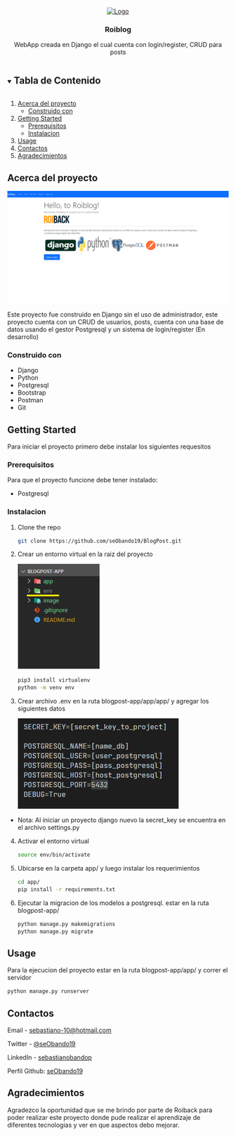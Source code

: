 <!--
*** Thanks for checking out the Best-README-Template. If you have a suggestion
*** that would make this better, please fork the repo and create a pull request
*** or simply open an issue with the tag "enhancement".
*** Thanks again! Now go create something AMAZING! :D
***
***
***
*** To avoid retyping too much info. Do a search and replace for the following:
*** github_username, repo_name, twitter_handle, email, project_title, project_description
-->



<!-- PROJECT SHIELDS -->
<!--
*** I'm using markdown "reference style" links for readability.
*** Reference links are enclosed in brackets [ ] instead of parentheses ( ).
*** See the bottom of this document for the declaration of the reference variables
*** for contributors-url, forks-url, etc. This is an optional, concise syntax you may use.
*** https://www.markdownguide.org/basic-syntax/#reference-style-links
-->
<!-- [![Contributors][contributors-shield]][contributors-url]
[![Forks][forks-shield]][forks-url]
[![Stargazers][stars-shield]][stars-url]
[![Issues][issues-shield]][issues-url]
[![MIT License][license-shield]][license-url]
[![LinkedIn][linkedin-shield]][linkedin-url] -->



<!-- PROJECT LOGO -->
<br />
<p align="center">
  <a href="https://github.com/github_username/repo_name">
    <img src="#" alt="Logo" width="80" height="80">
  </a>

  <h3 align="center">Roiblog</h3>

  <p align="center">
    WebApp creada en Django el cual cuenta con login/register, CRUD para posts
  </p>
</p>



<!-- TABLA DE CONTENIDO -->
<details open="open">
  <summary><h2 style="display: inline-block">Tabla de Contenido</h2></summary>
  <ol>
    <li>
      <a href="#acerca-del-proyecto">Acerca del proyecto</a>
      <ul>
        <li><a href="#construido-con">Construido con</a></li>
      </ul>
    </li>
    <li>
      <a href="#getting-started">Getting Started</a>
      <ul>
        <li><a href="#prerequisitos">Prerequisitos</a></li>
        <li><a href="#instalacion">Instalacion</a></li>
      </ul>
    </li>
    <li><a href="#usage">Usage</a></li>
    <li><a href="#contactos">Contactos</a></li>
    <li><a href="#agradecimientos">Agradecimientos</a></li>
  </ol>
</details>



<!-- ABOUT THE PROJECT -->
## Acerca del proyecto

![Image Project](image/imagePrincipal.png "Image Project")

Este proyecto fue construido en Django sin el uso de administrador, este proyecto
cuenta con un CRUD de usuarios, posts, cuenta con una base de datos usando el gestor Postgresql
y un sistema de login/register (En desarrollo)



### Construido con

* Django
* Python
* Postgresql
* Bootstrap
* Postman
* Git



<!-- GETTING STARTED -->
## Getting Started

Para iniciar el proyecto primero debe instalar los siguientes requesitos

### Prerequisitos

Para que el proyecto funcione debe tener instalado:
* Postgresql


### Instalacion

1. Clone the repo
   ```sh
   git clone https://github.com/seObando19/BlogPost.git
   ```

2. Crear un entorno virtual en la raiz del proyecto

    ![Directorios](image/rutaEnv.png)
    ```sh
    pip3 install virtualenv
    python -m venv env
    ```

3. Crear archivo .env en la ruta blogpost-app/app/app/ y agregar los siguientes datos

    ![datosToFile](image/fileEnv.png)
* Nota: Al iniciar un proyecto django nuevo la secret_key se encuentra en el archivo settings.py

4. Activar el entorno virtual
    ```sh
    source env/bin/activate
    ```

5. Ubicarse en la carpeta app/ y luego instalar los requerimientos
    ```sh
    cd app/
    pip install -r requirements.txt
    ```

6. Ejecutar la migracion de los modelos a postgresql. estar en la ruta blogpost-app/
    ```sh
    python manage.py makemigrations
    python manage.py migrate
    ```

<!-- USAGE EXAMPLES -->
## Usage

Para la ejecucion del proyecto estar en la ruta blogpost-app/app/ y correr el servidor
```sh
python manage.py runserver
```


<!-- CONTACT -->
## Contactos

Email - [sebastiano-10@hotmail.com](mailto:sebastiano-10@hotmail.com)

Twitter - [@seObando19](https://twitter.com/seObando19)

LinkedIn - [sebastianobandop](https://www.linkedin.com/in/sebastianobandop/)

Perfil Github: [seObando19](https://github.com/seObando19)



<!-- ACKNOWLEDGEMENTS -->
## Agradecimientos
Agradezco la oportunidad que se me brindo por parte de Roiback para poder realizar este proyecto donde pude realizar el aprendizaje de diferentes tecnologias y ver en que aspectos debo mejorar.





<!-- MARKDOWN LINKS & IMAGES -->
<!-- https://www.markdownguide.org/basic-syntax/#reference-style-links -->
<!-- [contributors-shield]: https://img.shields.io/github/contributors/seObando19/repo.svg?style=for-the-badge
[contributors-url]: https://github.com/seObando19/repo/graphs/contributors
[forks-shield]: https://img.shields.io/github/forks/seObando19/repo.svg?style=for-the-badge
[forks-url]: https://github.com/seObando19/repo/network/members
[stars-shield]: https://img.shields.io/github/stars/seObando19/repo.svg?style=for-the-badge
[stars-url]: https://github.com/seObando19/repo/stargazers
[issues-shield]: https://img.shields.io/github/issues/seObando19/repo.svg?style=for-the-badge
[issues-url]: https://github.com/seObando19/repo/issues
[license-shield]: https://img.shields.io/github/license/seObando19/repo.svg?style=for-the-badge
[license-url]: https://github.com/seObando19/repo/blob/master/LICENSE.txt
[linkedin-shield]: https://img.shields.io/badge/-LinkedIn-black.svg?style=for-the-badge&logo=linkedin&colorB=555
[linkedin-url]: https://www.linkedin.com/in/sebastianobandop/ -->
